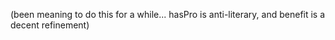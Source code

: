 
(been meaning to do this for a while... hasPro is anti-literary, and benefit is a decent refinement)